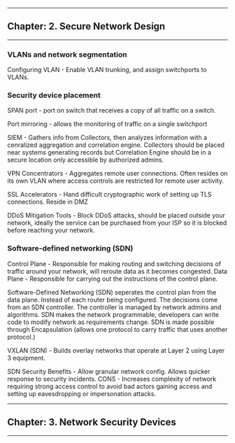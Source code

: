***********************************************
## Chapter: 2. Secure Network Design
***********************************************
### VLANs and network segmentation
Configuring VLAN - Enable VLAN trunking, and assign switchports to VLANs. 

### Security device placement
SPAN port - port on switch that receives a copy of all traffic on a switch. 

Port mirroring - allows the monitoring of traffic on a single switchport 

SIEM - Gathers info from Collectors, then analyzes information with a cenralized aggregation and correlation engine. Collectors should be placed near systems generating records but Correlation Engine should be in a secure location only accessible by authorized admins. 

VPN Concentrators - Aggregates remote user connections. Often resides on its own VLAN where access controls are restricted for remote user activity. 

SSL Accelerators - Hand difficult cryptographic work of setting up TLS connections. Reside in DMZ 

DDoS Mitigation Tools - Block DDoS attacks, should be placed outside your network, ideally the service can be purchased from your ISP so it is blocked before reaching your network. 

### Software-defined networking (SDN)
Control Plane - Responsible for making routing and switching decisions of traffic around your network, will reroute data as it becomes congested.     Data Plane - Responsible for carrying out the instructions of the control plane. 

Software-Defined Networking (SDN) seperates the control plan from the data plane. Instead of each router being configured. The decisions come from an SDN controller. The controller is managed by network admins and algorithms. SDN makes the network programmable, developers can write code to modify network as requirements change.          SDN is made possible through Encapsulation (allows one protocol to carry traffic that uses another protocol.) 

VXLAN (SDN) - Builds overlay networks that operate at Layer 2 using Layer 3 equipment. 

SDN Security Benefits - Allow granular network config. Allows quicker response to security incidents. CONS - Increases complexity of network requiring strong access control to avoid bad actors gaining access and setting up eavesdropping or impersonation attacks.

***********************************************
## Chapter: 3. Network Security Devices
***********************************************
